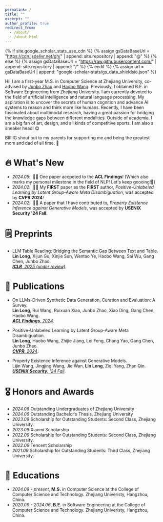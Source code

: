 ```yaml
---
permalink: /
title: ""
excerpt: ""
author_profile: true
redirect_from: 
  - /about/
  - /about.html
---
```


{% if site.google_scholar_stats_use_cdn %}
{% assign gsDataBaseUrl = "https://cdn.jsdelivr.net/gh/" | append: site.repository | append: "@" %}
{% else %}
{% assign gsDataBaseUrl = "https://raw.githubusercontent.com/" | append: site.repository | append: "/" %}
{% endif %}
{% assign url = gsDataBaseUrl | append: "google-scholar-stats/gs_data_shieldsio.json" %}

<span class='anchor' id='about-me'></span>

Hi! I am a first-year M.S. in Computer Science at Zhejiang University, co-advised by [Junbo Zhao](http://jakezhao.net/) and [Haobo Wang](https://hbzju.github.io/). Previously, I obtained B.E. in Software Engineering from Zhejiang University. I am currently devoted to the field of artificial intelligence and natural language processing. My aspiration is to uncover the secrets of human cognition and advance AI systems to reason and think more like humans. Recently, I have been fascinated about multimodal research, having a great passion for bridging the knowledge gaps between different modalities. Outside of academia, I am a big fan of art, design, and all kinds of competitive sports. I am also a sneaker head! 😋

BIIIIIG shout out to my parents for supporting me and being the greatest mom and dad of all time. 🩵


# 🔥 What's New
- *2024.05*: &nbsp;🎉🎉 One paper accpeted to the **ACL Findings**! (Which also marks my personal milestone in the field of NLP! Let's keep goooing!🤩) 
- *2024.02*: &nbsp;🎉🎉 My **FIRST** paper as the **FIRST** author, *Positive-Unlabeled Learning by Latent Group-Aware Meta Disambiguation*, was accepted by **CVPR 2024**! 
- *2024.02*: &nbsp;🎉🎉 A paper that I have contributed to, *Property Existence Inference against Generative Models*, was accepted by **USENIX Security '24 Fall**. 

# 🗒️ Preprints
- LLM Table Reading: Bridging the Semantic Gap Between Text and Table.  
  **Lin Long**, Xijun Gu, Xinjie Sun, Wentao Ye, Haobo Wang, Sai Wu, Gang Chen, Junbo Zhao.  
  [***ICLR**, 2025 (under review)*](https://openreview.net/forum?id=qmsX2R19p9).

# 📝 Publications 

<!-- <div class='paper-box'><div class='paper-box-image'><div><div class="badge">CVPR 2016</div><img src='images/500x300.png' alt="sym" width="100%"></div></div>
<div class='paper-box-text' markdown="1">

[Deep Residual Learning for Image Recognition](https://openaccess.thecvf.com/content_cvpr_2016/papers/He_Deep_Residual_Learning_CVPR_2016_paper.pdf)

**Kaiming He**, Xiangyu Zhang, Shaoqing Ren, Jian Sun

[**Project**](https://scholar.google.com/citations?view_op=view_citation&hl=zh-CN&user=DhtAFkwAAAAJ&citation_for_view=DhtAFkwAAAAJ:ALROH1vI_8AC) <strong><span class='show_paper_citations' data='DhtAFkwAAAAJ:ALROH1vI_8AC'></span></strong>
- Lorem ipsum dolor sit amet, consectetur adipiscing elit. Vivamus ornare aliquet ipsum, ac tempus justo dapibus sit amet. 
</div>
</div>

- [Lorem ipsum dolor sit amet, consectetur adipiscing elit. Vivamus ornare aliquet ipsum, ac tempus justo dapibus sit amet](https://github.com), A, B, C, **CVPR 2020** -->
- On LLMs-Driven Synthetic Data Generation, Curation and Evaluation: A Survey.  
  **Lin Long**, Rui Wang, Ruixuan Xiao, Junbo Zhao, Xiao Ding, Gang Chen, Haobo Wang.  
  [***ACL Findings**, 2024*](https://aclanthology.org/2024.findings-acl.658/).

- Positive-Unlabeled Learning by Latent Group-Aware Meta Disambiguation.  
  **Lin Long**, Haobo Wang, Zhijie Jiang, Lei Feng, Chang Yao, Gang Chen, Junbo Zhao.  
  [***CVPR**, 2024*](https://openaccess.thecvf.com/content/CVPR2024/papers/Long_Positive-Unlabeled_Learning_by_Latent_Group-Aware_Meta_Disambiguation_CVPR_2024_paper.pdf).

- Property Existence Inference against Generative Models.  
  Lijin Wang, Jingjing Wang, Jie Wan, **Lin Long**, Ziqi Yang, Zhan Qin.  
  [***USENIX Security**, '24 Fall*](https://www.usenix.org/conference/usenixsecurity24/presentation/wang-lijin).

# 🎖 Honors and Awards
- *2024.06* Outstanding Undergraduates of Zhejiang University
- *2024.06* Outstanding Bachelor’s Thesis, Zhejiang University
- *2023.09* Scholarship for Outstanding Students: Second Class, Zhejiang University. 
- *2023.09* Xiaomi Scholarship
- *2022.09* Scholarship for Outstanding Students: Second Class, Zhejiang University.  
- *2022.09* Tencent Scholarship
- *2021.09* Scholarship for Outstanding Students: Third Class, Zhejiang University.  

# 📖 Educations
- *2024.09 - present*, **M.S.** in Computer Science at the College of Computer Science and Technology. Zhejiang Univeristy, Hangzhou, China. 
- *2020.09 - 2024.06*, **B.E.** in Software Engineering at the College of Computer Science and Technology. Zhejiang Univeristy, Hangzhou, China. 

<!-- # 💬 Invited Talks
- *2021.06*, Lorem ipsum dolor sit amet, consectetur adipiscing elit. Vivamus ornare aliquet ipsum, ac tempus justo dapibus sit amet. 
- *2021.03*, Lorem ipsum dolor sit amet, consectetur adipiscing elit. Vivamus ornare aliquet ipsum, ac tempus justo dapibus sit amet.  \| [\[video\]](https://github.com/)

# 💻 Internships
- *2019.05 - 2020.02*, [Lorem](https://github.com/), China. -->